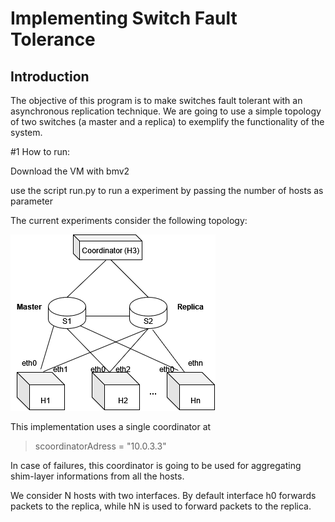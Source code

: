 # Implementing Switch Fault Tolerance

## Introduction

The objective of this program is to make switches fault tolerant
with an asynchronous replication technique. We are going to use a simple topology of
two switches (a master and a replica) to exemplify the functionality of the system.

#1 How to run:

Download the VM with bmv2

use the script run.py to run a experiment by passing the number of hosts as parameter 


The current experiments consider the following topology:

![Screenshot](topo/topo.png)

This implementation uses a single coordinator at 

> scoordinatorAdress = "10.0.3.3"

In case of failures, this coordinator is going to be used for aggregating shim-layer informations from all the hosts. 

We consider N hosts with two interfaces. By default interface h0 forwards packets to the replica, while hN is used to forward packets to the replica. 